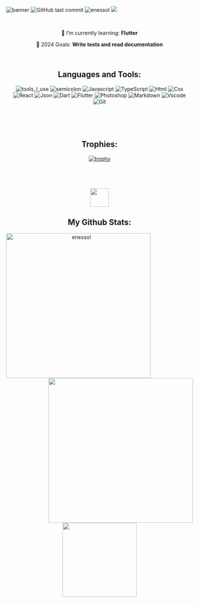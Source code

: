 ![banner](https://github.com/enessol/myscreeshots/assets/94052771/c8bc774a-33c3-4108-b148-71234165346a)
![GitHub last commit](https://img.shields.io/github/last-commit/enessol/enessol)&nbsp;<img src="https://komarev.com/ghpvc/?username=enessol&label=Profile%20views&color=0e75b6&style=flat" alt="enessol" />
<a rel="me" href="https://linkedin.com/in/a-enes-sol" target="_blank"><img src="https://img.shields.io/badge/LinkedIn-%40enessol-blueviolet"></a>


<br />
<div align="center">
  
🌱 I’m currently learning: **Flutter**

🔭 2024 Goals: **Write tests and read documentation**
</div>

<br />
<h2 align="center">Languages and Tools:</h2>
<div align="center">

  ![tools_I_use](https://img.shields.io/badge/-%F0%9F%9A%80%20Tools%20I%20use-orange)
![semicolon](https://img.shields.io/badge/-%3A-orange) 
![Javascript](https://img.shields.io/badge/JavaScript-323330?style=flat&logo=javascript&logoColor=F7DF1E)
![TypeScript](https://img.shields.io/badge/-TypeScript-000?&logo=TypeScript)
![Html](https://img.shields.io/badge/HTML5-E34F26?style=flat&logo=html5&logoColor=white)
![Css](https://img.shields.io/badge/CSS3-1572B6?style=flat&logo=css3&logoColor=white)
![React](https://img.shields.io/badge/React-%2320232a.svg?style=flat&logo=react&logoColor=%2361DAFB)
![Json](https://img.shields.io/badge/json-5E5C5C?style=flat&logo=json&logoColor=white)
![Dart](https://img.shields.io/badge/Dart-0175C2?style=flat&logo=dart&logoColor=white)
![Flutter](https://img.shields.io/badge/Flutter-02569B?style=flat&logo=flutter&logoColor=white)
![Photoshop](https://img.shields.io/badge/Adobe%20Photoshop-31A8FF?style=flat&logo=Adobe%20Photoshop&logoColor=black)
![Markdown](https://img.shields.io/badge/Markdown-000000?style=flat&logo=markdown&logoColor=white)
![Vscode](https://img.shields.io/badge/Visual_Studio_Code-0078D4?style=flat&logo=visual%20studio%20code&logoColor=white)
![Git](https://img.shields.io/badge/GIT-E44C30?style=flat&logo=git&logoColor=white)

</div>
<br />
<div align="center">

<br />
<br />

<h2 align="center">Trophies:</h2>

[![trophy](https://github-profile-trophy.vercel.app/?username=enessol&theme=onedark)](https://github.com/enessol/github-profile-trophy)

<br />
<br />


### <img src='https://media1.giphy.com/media/du3J3cXyzhj75IOgvA/giphy.gif?cid=ecf05e47x2g034i9pzwtzzsd3xgg2w9nr94t4tflbbgo3008&rid=giphy.gif' width='50' /> <h2 align="center">My Github Stats:</h2>
<p align=center>
  <div align=center>
    <a href="https://github.com/enessol/github-readme-streak-stats" title="Go to Source">
      <img align="left" width=390 src="https://streak-stats.demolab.com/?user=enessol&theme=react&border=61dafb&hide_border=true" alt="enessol" />
    </a>
    <a href="https://github.com/anuraghazra/github-readme-stats" title="Go to Source">
      <img align="right" width=390 src="https://github-readme-stats.vercel.app/api?username=enessol&show_icons=true&theme=react&border_color=61dafb&hide_border=true" />
    </a>
  </div>
  <br><br><br><br><br><br><br><br><br>
  <div align=center>
    <a href="https://github.com/anuraghazra/github-readme-stats">
      <img height=200 align="center" src="https://github-readme-stats.vercel.app/api/top-langs/?username=enessol&hide=c%23,powershell,Mathematica,Ruby,Objective-C,Objective-C%2b%2b,Cuda&title_color=61dafb&text_color=ffffff&icon_color=61dafb&bg_color=20232a&langs_count=8&layout=compact&border_color=61dafb&hide_border=true&size_weight=0.5&count_weight=0.5" />
    </a>
</div>


